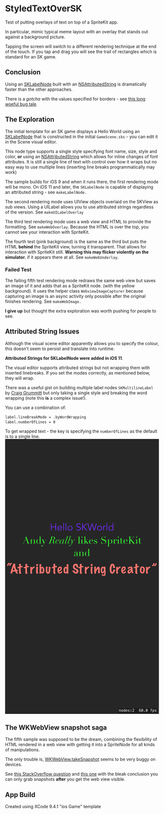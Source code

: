 # StyledTextOverSK

Test of putting overlays of text on top of a SpriteKit app.

In particular, mimic typical meme layout with an overlay that stands out against a background picture.

Tapping the screen will switch to a different rendering technique at the end of the touch. If you tap and drag you will see the trail of rectangles which is standard for an SK game.

## Conclusion
Using an [SKLabelNode] built with an [NSAttributedString] is dramatically faster than the other approaches. 

There is a _gotcha_ with the values specified for borders - see [this long woeful bug tale][TextBug].

## The Exploration
The initial template for an SK game displays a Hello World using an [SKLabelNode] that is constructed in the initial `GameScene.sks` - you can edit it in the Scene visual editor.

This node type supports a single style specifying font name, size, style and color, **or** using an [NSAttributedString] which allows for inline changes of font attributes. It is still a single line of text with control over how it wraps but no easy way to use multiple lines (inserting line breaks programmatically may work)

The sample builds for iOS 9 and when it runs there, the first rendering mode will be mono. On iOS 11 and later, the `SKLabelNode` is capable of displaying an attributed string - see `makeLabelNode.`

The second rendering mode uses UIView objects overlaid on the SKView as sub views. Using a UILabel allows you to use attributed strings regardless of the version. See `makeUILabelOverlay`

The third test rendering mode uses a web view and HTML to provide the formatting. See `makeWebOverlay`. Because the HTML is over the top, you cannot see your interaction with SpriteKit.

The fourth test (pink background) is the same as the third but puts the HTML **behind** the SpriteKit view, turning it transparent. That allows for interaction with SpriteKit still.  **Warning this may flicker violently on the simulator.** if it appears there at all. See `makeWebUnderlay`.

### Failed Test
The failing fifth test rendering mode redraws the same web view but saves an image of it and adds that as a SpriteKit node. (with the yellow background). It uses the helper class `WebviewImageCapturer` because capturing an image is an async activity only possible after the original finishes rendering. See `makeWebImage.`

**I give up** but thought the extra exploration was worth pushing for people to see.

## Attributed String Issues
Although the visual scene editor apparently allows you to specify the colour, this doesn't seem to persist and translate into runtime.

**Attributed Strings for SKLabelNode were added in iOS 11**.

The visual editor supports attributed strings but not wrapping them with inserted linebreaks. If you set the modes correctly, as mentioned below, they will wrap.

There was a useful gist on building multiple label nodes `SKMultilineLabel` by [Craig Grummitt][CG] but only taking a single style and breaking the word wrapping (note this **is** a complex issue!).

You can use a combination of:

    label.lineBreakMode = .byWordWrapping
    label.numberOfLines = 0 

To get wrapped text - the key is specifying the `numberOfLines` as the default is to a single line.
![Screenshot of wrapped formatted text](img/AttributedStringWithWrapping.png)


## The WKWebView snapshot saga
The fifth sample was supposed to be the dream, combining the flexibility of HTML rendered in a web view with getting it into a SpriteNode for all kinds of manipulations.

The only trouble is, [WKWebView.takeSnapshot](https://developer.apple.com/documentation/webkit/wkwebview/2873260-takesnapshot) seems to be very buggy on devices. 

See [this StackOverflow question](https://stackoverflow.com/questions/46842384/wkwebkit-takesnapshotwith-snapshotconfiguration-not-working-on-ios-device) and [this one](https://stackoverflow.com/questions/26843804/i-cant-capture-the-screenshot-of-a-wkwebview) with the bleak conclusion you can only grab snapshots **after** you get the web view visible.

## App Build
Created using XCode 9.4.1 "ios Game" template

[SKLabelNode]: https://developer.apple.com/documentation/spritekit/sklabelnode
[NSAttributedString]: https://developer.apple.com/documentation/foundation/nsattributedstring
[CG]: https://gist.github.com/craiggrummitt/03bfa93c07e247ee9358
[TextBug]: https://medium.com/touchgram/a-text-tale-my-worst-bug-in-40-years-795f158be8b7?sk=233ba68c9e9a9d291a9204c870ffa308
